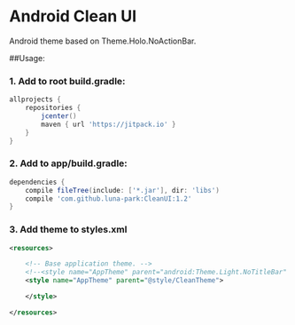 # Android Clean UI
Android theme based on Theme.Holo.NoActionBar.

##Usage:<br>
### 1. Add to root build.gradle:
```gradle
allprojects {
    repositories {
        jcenter()
        maven { url 'https://jitpack.io' }
    }
}
```

### 2. Add to app/build.gradle:
```gradle
dependencies {
    compile fileTree(include: ['*.jar'], dir: 'libs')
    compile 'com.github.luna-park:CleanUI:1.2'
}
```
### 3. Add theme to styles.xml
```xml
<resources>

    <!-- Base application theme. -->
    <!--<style name="AppTheme" parent="android:Theme.Light.NoTitleBar" />-->
    <style name="AppTheme" parent="@style/CleanTheme">

    </style>

</resources>
```


